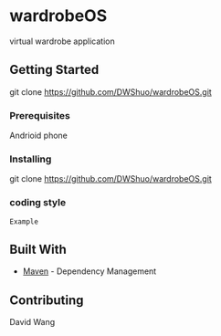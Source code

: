 
# wardrobeOS

virtual wardrobe application

## Getting Started

git clone https://github.com/DWShuo/wardrobeOS.git

### Prerequisites

Andrioid phone

### Installing

git clone https://github.com/DWShuo/wardrobeOS.git

### coding style 

```
Example
```

## Built With

* [Maven](https://maven.apache.org/) - Dependency Management

## Contributing
David Wang

